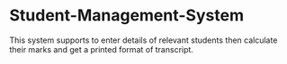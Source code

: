 # Student-Management-System
This system supports to enter details of relevant students then calculate their marks and get a printed format of transcript.
